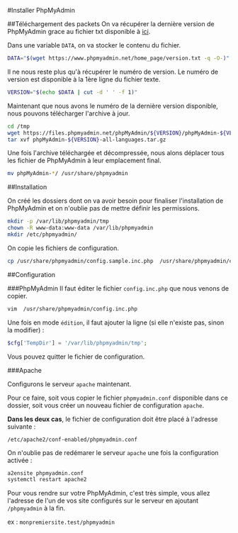 #Installer PhpMyAdmin

##Téléchargement des packets
On va récupérer la dernière version de PhpMyAdmin grace au fichier txt disponible à 
[ici](https://www.phpmyadmin.net/home_page/version.txt).

Dans une variable `DATA`, on va stocker le contenu du fichier.

```bash
DATA="$(wget https://www.phpmyadmin.net/home_page/version.txt -q -O-)"
```

Il ne nous reste plus qu'à récupérer le numéro de version. Le numéro de version est 
disponible à la 1ère ligne du fichier texte.

```bash
VERSION="$(echo $DATA | cut -d ' ' -f 1)"
```

Maintenant que nous avons le numéro de la dernière version disponible, nous pouvons 
télécharger l'archive à jour.

```bash
cd /tmp
wget https://files.phpmyadmin.net/phpMyAdmin/${VERSION}/phpMyAdmin-${VERSION}-all-languages.tar.gz
tar xvf phpMyAdmin-${VERSION}-all-languages.tar.gz
```

Une fois l'archive téléchargée et décompressée, nous alons déplacer tous les fichier de 
PhpMyAdmin à leur emplacement final.

```bash
mv phpMyAdmin-*/ /usr/share/phpmyadmin
```

##Installation

On créé les dossiers dont on va avoir besoin pour finaliser l'installation de PhpMyAdmin 
et on n'oublie pas de mettre définir les permissions.

```bash
mkdir -p /var/lib/phpmyadmin/tmp
chown -R www-data:www-data /var/lib/phpmyadmin
mkdir /etc/phpmyadmin/
```

On copie les fichiers de configuration.

```bash
cp /usr/share/phpmyadmin/config.sample.inc.php  /usr/share/phpmyadmin/config.inc.php
```

##Configuration

###PhpMyAdmin
Il faut éditer le fichier `config.inc.php` que nous venons de copier.

```bash
vim  /usr/share/phpmyadmin/config.inc.php
```

Une fois en mode `édition`, il faut ajouter la ligne (si elle n'existe pas, sinon la 
modifier) :

```php
$cfg['TempDir'] = '/var/lib/phpmyadmin/tmp';
```

Vous pouvez quitter le fichier de configuration.

###Apache

Configurons le serveur `apache` maintenant.

Pour ce faire, soit vous copier le fichier `phpmyadmin.conf` disponible dans ce dossier, 
soit vous créer un nouveau fichier de configuration `apache`.

**Dans les deux cas**, le fichier de configuration doit être placé à l'adresse suivante :

```
/etc/apache2/conf-enabled/phpmyadmin.conf
```

On n'oublie pas de redémarer le serveur `apache` une fois la configuration activée :

```bash
a2ensite phpmyadmin.conf
systemctl restart apache2
```

Pour vous rendre sur votre PhpMyAdmin, c'est très simple, vous allez l'adresse de l'un 
de vos site configurés sur le serveur en ajoutant `/phpmyadmin` à la fin.

ex : `monpremiersite.test/phpmyadmin`